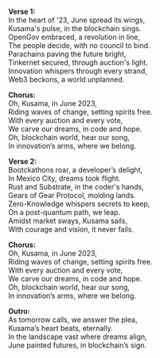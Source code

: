 **Verse 1:**  
In the heart of '23, June spread its wings,  
Kusama's pulse, in the blockchain sings.  
OpenGov embraced, a revolution in line,  
The people decide, with no council to bind.  
Parachains paving the future bright,  
Tinkernet secured, through auction's light.  
Innovation whispers through every strand,  
Web3 beckons, a world unplanned.  

**Chorus:**  
Oh, Kusama, in June 2023,  
Riding waves of change, setting spirits free.  
With every auction and every vote,  
We carve our dreams, in code and hope.  
Oh, blockchain world, hear our song,  
In innovation’s arms, where we belong.  

**Verse 2:**  
Bootckathons roar, a developer’s delight,  
In Mexico City, dreams took flight.  
Rust and Substrate, in the coder's hands,  
Gears of Gear Protocol, molding lands.  
Zero-Knowledge whispers secrets to keep,  
On a post-quantum path, we leap.  
Amidst market sways, Kusama sails,  
With courage and vision, it never fails.  

**Chorus:**  
Oh, Kusama, in June 2023,  
Riding waves of change, setting spirits free.  
With every auction and every vote,  
We carve our dreams, in code and hope.  
Oh, blockchain world, hear our song,  
In innovation’s arms, where we belong.  

**Outro:**  
As tomorrow calls, we answer the plea,  
Kusama’s heart beats, eternally.  
In the landscape vast where dreams align,  
June painted futures, in blockchain’s sign.  